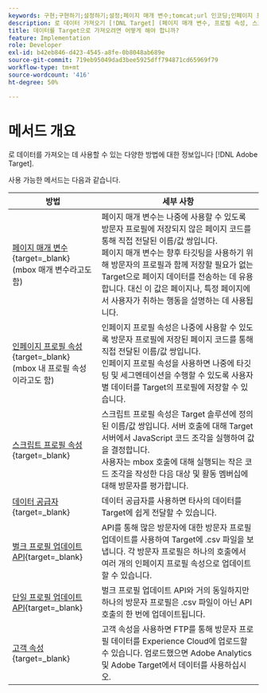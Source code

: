 ```yaml
---
keywords: 구현;구현하기;설정하기;설정;페이지 매개 변수;tomcat;url 인코딩;인페이지 프로필 속성;mbox 매개 변수;인페이지 프로필 속성;스크립트 프로필 속성;벌크 프로필 업데이트 API;단일 파일 업데이트 API;고객 속성;데이터 공급자;dataprovider;데이터공급자
description: 로 데이터 가져오기 [!DNL Target] (페이지 매개 변수, 프로필 속성, 스크립트 프로필 속성, 데이터 공급자, 단일 및 벌크 프로필 업데이트 API, 고객 속성).
title: 데이터를 Target으로 가져오려면 어떻게 해야 합니까?
feature: Implementation
role: Developer
exl-id: b42eb846-d423-4545-a8fe-0b8048ab689e
source-git-commit: 719eb95049dad3bee5925dff794871cd65969f79
workflow-type: tm+mt
source-wordcount: '416'
ht-degree: 50%

---
```


# 메서드 개요

로 데이터를 가져오는 데 사용할 수 있는 다양한 방법에 대한 정보입니다 [!DNL Adobe Target].

사용 가능한 메서드는 다음과 같습니다.

| 방법 | 세부 사항 |
| --- | --- |
| [페이지 매개 변수](https://developer.adobe.com/target/before-implement/methods-to-get-data-into-target/page-parameters/){target=_blank}<br>(mbox 매개 변수라고도 함) | 페이지 매개 변수는 나중에 사용할 수 있도록 방문자 프로필에 저장되지 않은 페이지 코드를 통해 직접 전달된 이름/값 쌍입니다.<br>페이지 매개 변수는 향후 타깃팅을 사용하기 위해 방문자의 프로필과 함께 저장할 필요가 없는 Target으로 페이지 데이터를 전송하는 데 유용합니다. 대신 이 값은 페이지나, 특정 페이지에서 사용자가 취하는 행동을 설명하는 데 사용됩니다. |
| [인페이지 프로필 속성](https://developer.adobe.com/target/before-implement/methods-to-get-data-into-target/in-page-profile-attributes/){target=_blank}<br>(mbox 내 프로필 속성이라고도 함) | 인페이지 프로필 속성은 나중에 사용할 수 있도록 방문자 프로필에 저장된 페이지 코드를 통해 직접 전달된 이름/값 쌍입니다.<br>인페이지 프로필 속성을 사용하면 나중에 타깃팅 및 세그멘테이션을 수행할 수 있도록 사용자별 데이터를 Target의 프로필에 저장할 수 있습니다. |
| [스크립트 프로필 속성](https://developer.adobe.com/target/before-implement/methods-to-get-data-into-target/script-profile-attributes/){target=_blank} | 스크립트 프로필 속성은 Target 솔루션에 정의된 이름/값 쌍입니다. 서버 호출에 대해 Target 서버에서 JavaScript 코드 조각을 실행하여 값을 결정합니다.<br>사용자는 mbox 호출에 대해 실행되는 작은 코드 조각을 작성한 다음 대상 및 활동 멤버십에 대해 방문자를 평가합니다. |
| [데이터 공급자](https://developer.adobe.com/target/before-implement/methods-to-get-data-into-target/data-providers/){target=_blank} | 데이터 공급자를 사용하면 타사의 데이터를 Target에 쉽게 전달할 수 있습니다. |
| [벌크 프로필 업데이트 API](https://developer.adobe.com/target/before-implement/methods-to-get-data-into-target/bulk-profile-update-api/){target=_blank} | API를 통해 많은 방문자에 대한 방문자 프로필 업데이트를 사용하여 Target에 .csv 파일을 보냅니다. 각 방문자 프로필은 하나의 호출에서 여러 개의 인페이지 프로필 속성으로 업데이트할 수 있습니다. |
| [단일 프로필 업데이트 API](https://developer.adobe.com/target/before-implement/methods-to-get-data-into-target/single-profile-update-api/){target=_blank} | 벌크 프로필 업데이트 API와 거의 동일하지만 하나의 방문자 프로필은 .csv 파일이 아닌 API 호출의 한 번에 업데이트됩니다. |
| [고객 속성](https://developer.adobe.com/target/before-implement/methods-to-get-data-into-target/customer-attributes/){target=_blank} | 고객 속성을 사용하면 FTP를 통해 방문자 프로필 데이터를 Experience Cloud에 업로드할 수 있습니다. 업로드했으면 Adobe Analytics 및 Adobe Target에서 데이터를 사용하십시오. |












